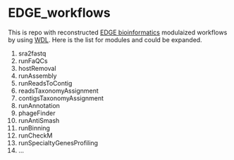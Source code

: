 # EDGE_workflows

This is repo with reconstructed [EDGE bioinformatics](https://github.com/LANL-Bioinformatics/EDGE/tree/devel) modulaized workflows by using [WDL](https://github.com/openwdl/wdl/tree/main).  Here is the list for modules and could be expanded. 

1. sra2fastq
2. runFaQCs
3. hostRemoval
4. runAssembly
5. runReadsToContig
6. readsTaxonomyAssignment
7. contigsTaxonomyAssignment
8. runAnnotation
9. phageFinder
10. runAntiSmash
11. runBinning
12. runCheckM
13. runSpecialtyGenesProfiling
14. ...
